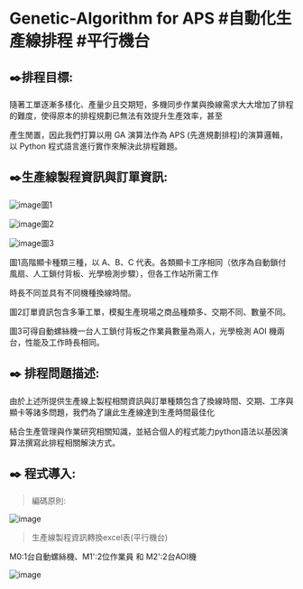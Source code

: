 # Genetic-Algorithm for APS #自動化生產線排程 #平行機台 

✒️排程目標: 
---------------------------------------------------------------------------------------------------------------------------------------------------------------------------------
隨著工單逐漸多樣化、產量少且交期短，多機同步作業與換線需求大大增加了排程的難度，使得原本的排程規劃已無法有效提升生產效率，甚至

產生閒置，因此我們打算以用 GA 演算法作為 APS (先進規劃排程)的演算邏輯，以 Python 程式語言進行實作來解決此排程難題。

✒️生產線製程資訊與訂單資訊:
---------------------------------------------------------------------------------------------------------------------------------------------------------------------------------
![image](https://user-images.githubusercontent.com/68886395/158193978-0402b276-8bfe-423b-9c65-15ba9304b01a.png)圖1 

![image](https://user-images.githubusercontent.com/68886395/158196237-71a49176-3093-4932-bbab-f3a46171610e.png)圖2

![image](https://user-images.githubusercontent.com/68886395/158197196-85237504-e2bc-4449-bf52-3370e688df36.png)圖3

圖1高階顯卡種類三種，以 A、B、C 代表。各類顯卡工序相同（依序為自動鎖付風扇、人工鎖付背板、光學檢測步驟），但各工作站所需工作

時長不同並具有不同機種換線時間。

圖2訂單資訊包含多筆工單，模擬生產現場之商品種類多、交期不同、數量不同。

圖3可得自動螺絲機一台人工鎖付背板之作業員數量為兩人，光學檢測 AOI 機兩台，性能及工作時長相同。

✒️ 排程問題描述:
---------------------------------------------------------------------------------------------------------------------------------------------------------------------------------
由於上述所提供生產線上製程相關資訊與訂單種類包含了換線時間、交期、工序與顯卡等諸多問題，我們為了讓此生產線達到生產時間最佳化

結合生產管理與作業研究相關知識，並結合個人的程式能力python語法以基因演算法撰寫此排程相關解決方式。

✒️ 程式導入:
---------------------------------------------------------------------------------------------------------------------------------------------------------------------------------
>編碼原則:

![image](https://user-images.githubusercontent.com/68886395/158203159-c700fcb3-7e65-44f5-8325-04214134d3f6.png)

>生產線製程資訊轉換excel表(平行機台)

M0:1台自動螺絲機、M1':2位作業員 和 M2':2台AOI機

![image](https://user-images.githubusercontent.com/68886395/158203628-b995496e-0104-4e72-aff9-0763f71dc580.png)













































